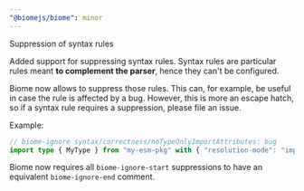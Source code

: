 ```yaml
---
"@biomejs/biome": minor
---
```


Suppression of syntax rules

Added support for suppressing syntax rules. Syntax rules are particular rules meant **to complement the parser**, hence they can't be configured.

Biome now allows to suppress those rules. This can, for example, be useful in case the rule is affected by a bug. However, this is more an escape hatch, so if a syntax rule requires a suppression, please file an issue.

Example:

```typescript
// biome-ignore syntax/correctness/noTypeOnlyImportAttributes: bug
import type { MyType } from "my-esm-pkg" with { "resolution-mode": "import" };
```

Biome now requires all `biome-ignore-start` suppressions to have an equivalent `biome-ignore-end` comment.